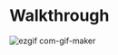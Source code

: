 # Walkthrough


![ezgif com-gif-maker](https://user-images.githubusercontent.com/98461511/186637468-a6a1159b-a504-4d88-89d8-c21186193a52.gif)
